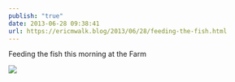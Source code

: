 ```yaml
---
publish: "true"
date: 2013-06-28 09:38:41
url: https://ericmwalk.blog/2013/06/28/feeding-the-fish.html
---
```


Feeding the fish this morning at the Farm

![](https://ericmwalk.blog/uploads/2022/dce59cf1d9.jpg)